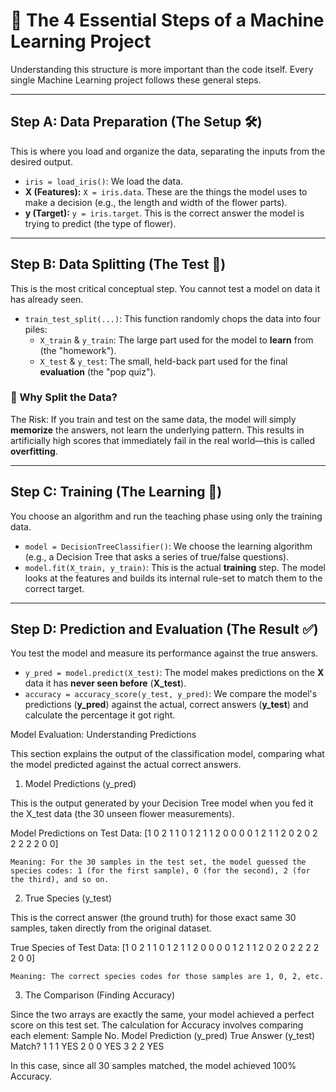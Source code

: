 # 🤖 The 4 Essential Steps of a Machine Learning Project

Understanding this structure is more important than the code itself. Every single Machine Learning project follows these general steps.

---

## Step A: Data Preparation (The Setup 🛠️)

This is where you load and organize the data, separating the inputs from the desired output.

* `iris = load_iris()`: We load the data.
* **X (Features):** `X = iris.data`. These are the things the model uses to make a decision (e.g., the length and width of the flower parts).
* **y (Target):** `y = iris.target`. This is the correct answer the model is trying to predict (the type of flower).

---

## Step B: Data Splitting (The Test 📝)

This is the most critical conceptual step. You cannot test a model on data it has already seen.

* `train_test_split(...)`: This function randomly chops the data into four piles:
    * `X_train` & `y_train`: The large part used for the model to **learn** from (the "homework").
    * `X_test` & `y_test`: The small, held-back part used for the final **evaluation** (the "pop quiz").

### 🚨 Why Split the Data?

The Risk: If you train and test on the same data, the model will simply **memorize** the answers, not learn the underlying pattern. This results in artificially high scores that immediately fail in the real world—this is called **overfitting**.

---

## Step C: Training (The Learning 🧠)

You choose an algorithm and run the teaching phase using only the training data.

* `model = DecisionTreeClassifier()`: We choose the learning algorithm (e.g., a Decision Tree that asks a series of true/false questions).
* `model.fit(X_train, y_train)`: This is the actual **training** step. The model looks at the features and builds its internal rule-set to match them to the correct target.

---

## Step D: Prediction and Evaluation (The Result ✅)

You test the model and measure its performance against the true answers.

* `y_pred = model.predict(X_test)`: The model makes predictions on the $\mathbf{X}$ data it has **never seen before** ($\mathbf{X\_test}$).
* `accuracy = accuracy_score(y_test, y_pred)`: We compare the model's predictions ($\mathbf{y\_pred}$) against the actual, correct answers ($\mathbf{y\_test}$) and calculate the percentage it got right.

Model Evaluation: Understanding Predictions

This section explains the output of the classification model, comparing what the model predicted against the actual correct answers.

1. Model Predictions (y_pred)

This is the output generated by your Decision Tree model when you fed it the X_test data (the 30 unseen flower measurements).

Model Predictions on Test Data: [1 0 2 1 1 0 1 2 1 1 2 0 0 0 0 1 2 1 1 2 0 2 0 2 2 2 2 2 0 0]

    Meaning: For the 30 samples in the test set, the model guessed the species codes: 1 (for the first sample), 0 (for the second), 2 (for the third), and so on.

2. True Species (y_test)

This is the correct answer (the ground truth) for those exact same 30 samples, taken directly from the original dataset.

True Species of Test Data: [1 0 2 1 1 0 1 2 1 1 2 0 0 0 0 1 2 1 1 2 0 2 0 2 2 2 2 2 0 0]

    Meaning: The correct species codes for those samples are 1, 0, 2, etc.

3. The Comparison (Finding Accuracy)

Since the two arrays are exactly the same, your model achieved a perfect score on this test set. The calculation for Accuracy involves comparing each element:
Sample No.	Model Prediction (y_pred)	True Answer (y_test)	Match?
1	1	1	YES
2	0	0	YES
3	2	2	YES

In this case, since all 30 samples matched, the model achieved 100% Accuracy.